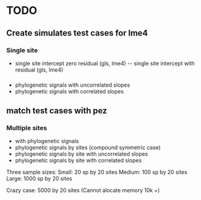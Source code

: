 # TODO

## Create simulates test cases for lme4 

### Single site

- single site intercept zero residual (gls, lme4)
-- single site intercept with residual (gls, lme4)


##### 

- phylogenetic signals with uncorrelated slopes
- phylogenetic signals with correlated slopes

## match test cases with pez

### Multiple sites
- with phylogenetic signals
- phylogenetic signals by sites (compound symmetric case)
- phylogenetic signals by site with uncorrelated slopes
- phylogenetic signals by site with correlated slopes 




Three sample sizes:
Small: 20 sp by 20 sites
Medium: 100 sp by 20 sites
Large: 1000 sp by 20 sites

Crazy case: 5000 by 20 sites
(Cannot alocate memory 10k +)
